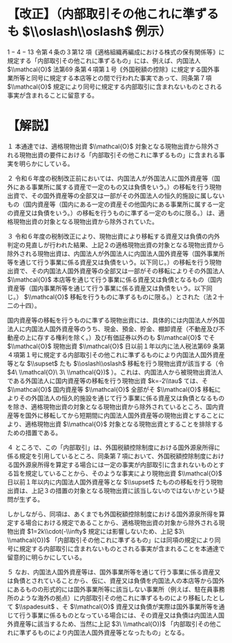 # 【改正】（内部取引その他これに準ずるも $\\oslash\\oslash$ 例示）

$1-4-13$ 令第４条の３第12 項｟適格組織再編成における株式の保有関係等｠に規定する「内部取引その他これに準ずるもの」には、例えば、内国法人 $\\mathcal{O}$ 法第69 条第４項第１号｟外国税額の控除｠に規定する国外事業所等と同号に規定する本店等との間で行われた事実であって、同条第７項 $\\mathcal{O}$ 規定により同号に規定する内部取引に含まれないものとされる事実が含まれることに留意する。

# 【解説】

１ 本通達では、適格現物出資 $\\mathcal{O}$ 対象となる現物出資から除外される現物出資の要件における「内部取引その他これに準ずるもの」に含まれる事実を明らかにしている。

２ 令和６年度の税制改正前においては、内国法人が外国法人に国外資産等（国外にある事業所に属する資産で一定のもの又は負債をいう。）の移転を行う現物出資で、その国外資産等の全部又は一部がその外国法人の恒久的施設に属しないもの（国内資産等（国内にある一定の資産その他国内にある事業所に属する一定の資産又は負債をいう。）の移転を行うものに準ずる一定のものに限る。）は、適格現物出資の対象となる現物出資から除外されていた。

３ 令和６年度の税制改正により、現物出資により移転する資産又は負債の内外判定の見直しが行われた結果、上記２の適格現物出資の対象となる現物出資から除外される現物出資は、内国法人が外国法人に内国法人国外資産等（国外事業所等を通じて行う事業に係る資産又は負債をいう。以下同じ。）の移転を行う現物出資で、その内国法人国外資産等の全部又は一部がその移転によりその外国法人 $\\mathcal{O}$ 本店等を通じて行う事業に係る資産又は負債となるもの（国内資産等（国内事業所等を通じて行う事業に係る資産又は負債をいう。以下同じ。） $\\mathcal{O}$ 移転を行うものに準ずるものに限る。）とされた（法２十二の十四）。

国内資産等の移転を行うものに準ずる現物出資には、具体的には内国法人が外国法人に内国法人国外資産等のうち、現金、預金、貯金、棚卸資産（不動産及び不動産の上に存する権利を除く。）及び有価証券以外のも $\\mathcal{O}$ でそ $\\mathcal{O}$ 現物出資 $\\mathcal{O}$ 日以前１年以内に法人税法第69 条第４項第１号に規定する内部取引その他これに準ずるものにより内国法人国外資産等とな $\\supset$ たも $\\oslash\\oslash$ 移転を行う現物出資が該当する（令 $4\ \\mathcal{O}\ 3\ \\mathcal{Q})$ ）。これは、内国法人から被現物出資法人である外国法人に国内資産等の移転を行う現物出資 $k=-2\\tau$ ては、そ $\\mathcal{O}$ 国内資産等 $\\mathcal{O}$ 全部がそ $\\mathcal{O}$ 移転によりその外国法人の恒久的施設を通じて行う事業に係る資産又は負債となるものを除き、適格現物出資の対象となる現物出資から除外されているところ、国内資産等を国外に移転してから短期間に内国法人国外資産等の現物出資とすることにより、適格現物出資 $\\mathcal{O}$ 対象となる現物出資とすることを排除するための措置である。

４ ところで、この「内部取引」は、外国税額控除制度における国外源泉所得に係る規定を引用しているところ、同条第７項において、外国税額控除制度における国外源泉所得を算定する場合には一定の事実が内部取引に含まれないものとする旨を規定していることから、そのような事実により現物出資 $\\mathcal{O}$ 日以前１年以内に内国法人国外資産等とな $\\supset$ たものの移転を行う現物出資は、上記３の措置の対象となる現物出資に該当しないのではないかという疑問が生ずる。

しかしながら、同項は、あくまでも外国税額控除制度における国外源泉所得を算定する場合における規定であることから、適格現物出資の対象から除外される現物出資 $1=2k\\cdot(-\\infty$ 規定には影響しないため、上記 $3\ \\mathcal{O})$ 「内部取引その他これに準ずるもの」には同項の規定により同号に規定する内部取引に含まれないものとされる事実が含まれることを本通達で留意的に明らかにしている。

５ なお、内国法人国外資産等は、国外事業所等を通じて行う事業に係る資産又は負債とされていることから、仮に、資産又は負債を内国法人の本店等から国外にあるものの形式的には国外事業所等に該当しない事業所（例えば、駐在員事務所のような海外の拠点）に内部取引その他これに準ずるものにより移転したとして $\\spadesuit$ 、そ $\\mathcal{O}$ 資産又は負債が実際は国外事業所等を通じて行う事業に係るものとなっている場合には、その資産又は負債は内国法人国外資産等に該当するため、当然に上記 $3\ \\mathcal{O})$ 「内部取引その他これに準ずるものにより内国法人国外資産等となったもの」となる。